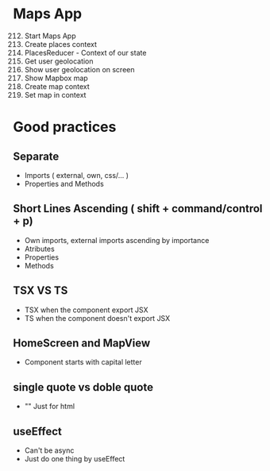 # Maps App

212. Start Maps App
213. Create places context
214. PlacesReducer - Context of our state
215. Get user geolocation
216. Show user geolocation on screen
217. Show Mapbox map
218. Create map context
219. Set map in context

# Good practices

## Separate

- Imports ( external, own, css/... )
- Properties and Methods

## Short Lines Ascending ( shift + command/control + p)

- Own imports, external imports ascending by importance
- Atributes
- Properties
- Methods

## TSX VS TS

- TSX when the component export JSX
- TS when the component doesn't export JSX

## HomeScreen and MapView
- Component starts with capital letter

## single quote vs doble quote
- "" Just for html

## useEffect
- Can't be async
- Just do one thing by useEffect